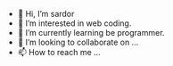 - 👋 Hi, I’m sardor
- 👀 I’m interested in web coding.
- 🌱 I’m currently learning be programmer.
- 💞️ I’m looking to collaborate on ...
- 📫 How to reach me ...

<!---
sasdsdxs/sasdsdxs is a ✨ special ✨ repository because its `README.md` (this file) appears on your GitHub profile.
You can click the Preview link to take a look at your changes.
--->
